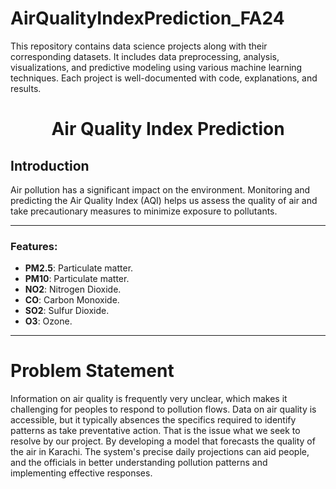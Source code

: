 # AirQualityIndexPrediction_FA24
This repository contains data science projects along with their corresponding datasets. It includes data preprocessing, analysis, visualizations, and predictive modeling using various machine learning techniques. Each project is well-documented with code, explanations, and results.

<h1></h1>
<h1><center>Air Quality Index Prediction </center></h1>

## Introduction

Air pollution has a significant impact on the environment. Monitoring and predicting the Air Quality Index (AQI) helps us assess the quality of air and take precautionary measures to minimize exposure to pollutants.


---
### **Features**:
- **PM2.5**: Particulate matter.
- **PM10**: Particulate matter.
- **NO2**: Nitrogen Dioxide.
- **CO**: Carbon Monoxide.
- **SO2**: Sulfur Dioxide.
- **O3**: Ozone.

---

# **Problem Statement**
Information on air quality is frequently very unclear, which makes it challenging for peoples to respond to pollution flows. Data on air quality is accessible, but it typically absences the specifics required to identify patterns as take preventative action. That is the issue what we seek to resolve by our project. By developing a model that forecasts the quality of the air in Karachi. The system's precise daily projections can aid people, and the officials in better understanding pollution patterns and implementing effective responses.
